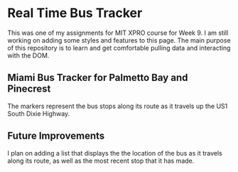 # Real Time Bus Tracker
This was one of my assignments for MIT XPRO course for Week 9. I am still working on adding some styles and features to this page. The main purpose of this repository is to learn and get comfortable pulling data and interacting with the DOM.
## Miami Bus Tracker for Palmetto Bay and Pinecrest
The markers represent the bus stops along its route as it travels up the US1 South Dixie Highway.
## Future Improvements
I plan on adding a list that displays the the location of the bus as it travels along its route, as well as the most recent stop that it has made.
